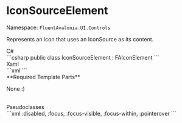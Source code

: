 # IconSourceElement
Namespace: `FluentAvalonia.UI.Controls`

Represents an icon that uses an IconSource as its content.

<div class="code-example" markdown="1">
C#
</div>
```csharp
public class IconSourceElement : FAIconElement
```

<br />
<div class="code-example" markdown="1">
Xaml
</div>
```xml
<ui:IconSourceElement />
```

<br />
**Required Template Parts**

None :)


<br />

<div class="code-example" markdown="1">
Pseudoclasses
</div>
```xml
:disabled, :focus, :focus-visible, :focus-within, :pointerover
```
<br />